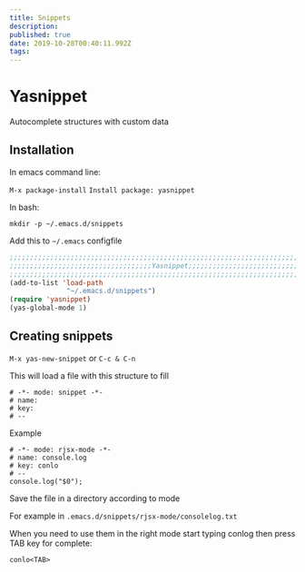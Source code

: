 ```yaml
---
title: Snippets
description: 
published: true
date: 2019-10-28T00:40:11.992Z
tags: 
---
```


# Yasnippet

Autocomplete structures with custom data

## Installation

In emacs command line:

`M-x package-install`
`Install package: yasnippet`

In bash:

`mkdir -p ~/.emacs.d/snippets`

Add this to `~/.emacs` configfile

```lisp
;;;;;;;;;;;;;;;;;;;;;;;;;;;;;;;;;;;;;;;;;;;;;;;;;;;;;;;;;;;;;;;;;;;;;;;;;;;;;;;;;
;;;;;;;;;;;;;;;;;;;;;;;;;;;;;;;;;;;Yasnippet;;;;;;;;;;;;;;;;;;;;;;;;;;;;;;;;;;;;;
;;;;;;;;;;;;;;;;;;;;;;;;;;;;;;;;;;;;;;;;;;;;;;;;;;;;;;;;;;;;;;;;;;;;;;;;;;;;;;;;;
(add-to-list 'load-path
              "~/.emacs.d/snippets")
(require 'yasnippet)
(yas-global-mode 1)
```

## Creating snippets

`M-x yas-new-snippet` or `C-c & C-n`


This will load a file with this structure to fill

```text
# -*- mode: snippet -*-
# name: 
# key: 
# --
```

Example


```text
# -*- mode: rjsx-mode -*-
# name: console.log
# key: conlo
# --
console.log("$0");
```

Save the file in a directory according to mode

For example in `.emacs.d/snippets/rjsx-mode/consolelog.txt`

When you need to use them in the right mode start typing conlog then press TAB key for complete:

`conlo<TAB>`



